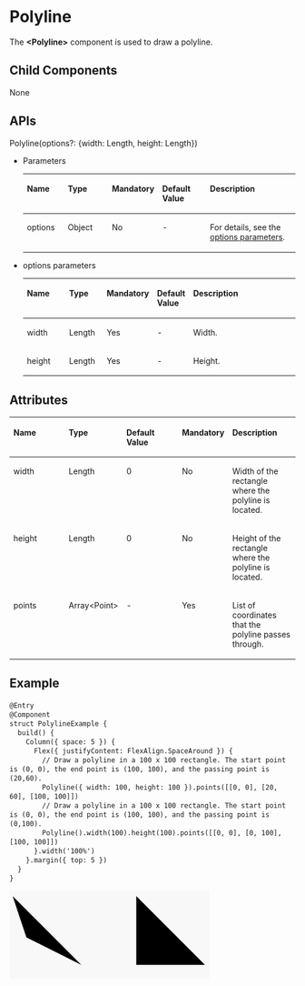 # Polyline<a name="EN-US_TOPIC_0000001119767800"></a>

The  **<Polyline\>**  component is used to draw a polyline.

## Child Components<a name="section29916914716"></a>

None

## APIs<a name="section19864224475"></a>

Polyline\(options?: \{width: Length, height: Length\}\)

-   Parameters

    <a name="table193606194544"></a>
    <table><thead align="left"><tr id="row536071910541"><th class="cellrowborder" valign="top" width="15.47%" id="mcps1.1.6.1.1"><p id="p436112199544"><a name="p436112199544"></a><a name="p436112199544"></a>Name</p>
    </th>
    <th class="cellrowborder" valign="top" width="17.22%" id="mcps1.1.6.1.2"><p id="p19361319115410"><a name="p19361319115410"></a><a name="p19361319115410"></a>Type</p>
    </th>
    <th class="cellrowborder" valign="top" width="12.49%" id="mcps1.1.6.1.3"><p id="p9361201975417"><a name="p9361201975417"></a><a name="p9361201975417"></a>Mandatory</p>
    </th>
    <th class="cellrowborder" valign="top" width="18.6%" id="mcps1.1.6.1.4"><p id="p43611199542"><a name="p43611199542"></a><a name="p43611199542"></a>Default Value</p>
    </th>
    <th class="cellrowborder" valign="top" width="36.22%" id="mcps1.1.6.1.5"><p id="p1136141975419"><a name="p1136141975419"></a><a name="p1136141975419"></a>Description</p>
    </th>
    </tr>
    </thead>
    <tbody><tr id="row10361101915545"><td class="cellrowborder" valign="top" width="15.47%" headers="mcps1.1.6.1.1 "><p id="p1361119155417"><a name="p1361119155417"></a><a name="p1361119155417"></a>options</p>
    </td>
    <td class="cellrowborder" valign="top" width="17.22%" headers="mcps1.1.6.1.2 "><p id="p8361181913548"><a name="p8361181913548"></a><a name="p8361181913548"></a>Object</p>
    </td>
    <td class="cellrowborder" valign="top" width="12.49%" headers="mcps1.1.6.1.3 "><p id="p153611119195411"><a name="p153611119195411"></a><a name="p153611119195411"></a>No</p>
    </td>
    <td class="cellrowborder" valign="top" width="18.6%" headers="mcps1.1.6.1.4 "><p id="p1436114193546"><a name="p1436114193546"></a><a name="p1436114193546"></a>-</p>
    </td>
    <td class="cellrowborder" valign="top" width="36.22%" headers="mcps1.1.6.1.5 "><p id="p328155017218"><a name="p328155017218"></a><a name="p328155017218"></a>For details, see the <a href="#li67915428493">options parameters</a>.</p>
    </td>
    </tr>
    </tbody>
    </table>

-   <a name="li67915428493"></a>options parameters

    <a name="table180964214919"></a>
    <table><thead align="left"><tr id="row980984284918"><th class="cellrowborder" valign="top" width="16.11%" id="mcps1.1.6.1.1"><p id="p5808194218498"><a name="p5808194218498"></a><a name="p5808194218498"></a>Name</p>
    </th>
    <th class="cellrowborder" valign="top" width="14.01%" id="mcps1.1.6.1.2"><p id="p138088424493"><a name="p138088424493"></a><a name="p138088424493"></a>Type</p>
    </th>
    <th class="cellrowborder" valign="top" width="14.499999999999998%" id="mcps1.1.6.1.3"><p id="p1180915420491"><a name="p1180915420491"></a><a name="p1180915420491"></a>Mandatory</p>
    </th>
    <th class="cellrowborder" valign="top" width="13.170000000000002%" id="mcps1.1.6.1.4"><p id="p168091242154910"><a name="p168091242154910"></a><a name="p168091242154910"></a>Default Value</p>
    </th>
    <th class="cellrowborder" valign="top" width="42.21%" id="mcps1.1.6.1.5"><p id="p15809442194914"><a name="p15809442194914"></a><a name="p15809442194914"></a>Description</p>
    </th>
    </tr>
    </thead>
    <tbody><tr id="row148095424499"><td class="cellrowborder" valign="top" width="16.11%" headers="mcps1.1.6.1.1 "><p id="p48092042184915"><a name="p48092042184915"></a><a name="p48092042184915"></a>width</p>
    </td>
    <td class="cellrowborder" valign="top" width="14.01%" headers="mcps1.1.6.1.2 "><p id="p10809342174912"><a name="p10809342174912"></a><a name="p10809342174912"></a>Length</p>
    </td>
    <td class="cellrowborder" valign="top" width="14.499999999999998%" headers="mcps1.1.6.1.3 "><p id="p4809154211492"><a name="p4809154211492"></a><a name="p4809154211492"></a>Yes</p>
    </td>
    <td class="cellrowborder" valign="top" width="13.170000000000002%" headers="mcps1.1.6.1.4 "><p id="p198093423492"><a name="p198093423492"></a><a name="p198093423492"></a>-</p>
    </td>
    <td class="cellrowborder" valign="top" width="42.21%" headers="mcps1.1.6.1.5 "><p id="p1980919423499"><a name="p1980919423499"></a><a name="p1980919423499"></a>Width.</p>
    </td>
    </tr>
    <tr id="row880916420497"><td class="cellrowborder" valign="top" width="16.11%" headers="mcps1.1.6.1.1 "><p id="p8809942124916"><a name="p8809942124916"></a><a name="p8809942124916"></a>height</p>
    </td>
    <td class="cellrowborder" valign="top" width="14.01%" headers="mcps1.1.6.1.2 "><p id="p1280934254916"><a name="p1280934254916"></a><a name="p1280934254916"></a>Length</p>
    </td>
    <td class="cellrowborder" valign="top" width="14.499999999999998%" headers="mcps1.1.6.1.3 "><p id="p980934214497"><a name="p980934214497"></a><a name="p980934214497"></a>Yes</p>
    </td>
    <td class="cellrowborder" valign="top" width="13.170000000000002%" headers="mcps1.1.6.1.4 "><p id="p118091642154910"><a name="p118091642154910"></a><a name="p118091642154910"></a>-</p>
    </td>
    <td class="cellrowborder" valign="top" width="42.21%" headers="mcps1.1.6.1.5 "><p id="p1180916424498"><a name="p1180916424498"></a><a name="p1180916424498"></a>Height.</p>
    </td>
    </tr>
    </tbody>
    </table>


## Attributes<a name="section1181110508478"></a>

<a name="table17670173353614"></a>
<table><thead align="left"><tr id="row870911333365"><th class="cellrowborder" valign="top" width="20%" id="mcps1.1.6.1.1"><p id="p17709933163616"><a name="p17709933163616"></a><a name="p17709933163616"></a>Name</p>
</th>
<th class="cellrowborder" valign="top" width="20%" id="mcps1.1.6.1.2"><p id="p9709193383620"><a name="p9709193383620"></a><a name="p9709193383620"></a>Type</p>
</th>
<th class="cellrowborder" valign="top" width="20%" id="mcps1.1.6.1.3"><p id="p19709143373619"><a name="p19709143373619"></a><a name="p19709143373619"></a>Default Value</p>
</th>
<th class="cellrowborder" valign="top" width="16.12%" id="mcps1.1.6.1.4"><p id="p20709183316369"><a name="p20709183316369"></a><a name="p20709183316369"></a>Mandatory</p>
</th>
<th class="cellrowborder" valign="top" width="23.880000000000003%" id="mcps1.1.6.1.5"><p id="p1470911339367"><a name="p1470911339367"></a><a name="p1470911339367"></a>Description</p>
</th>
</tr>
</thead>
<tbody><tr id="row1770915332362"><td class="cellrowborder" valign="top" width="20%" headers="mcps1.1.6.1.1 "><p id="p77091833143615"><a name="p77091833143615"></a><a name="p77091833143615"></a>width</p>
</td>
<td class="cellrowborder" valign="top" width="20%" headers="mcps1.1.6.1.2 "><p id="p17091933163610"><a name="p17091933163610"></a><a name="p17091933163610"></a>Length</p>
</td>
<td class="cellrowborder" valign="top" width="20%" headers="mcps1.1.6.1.3 "><p id="p177091433113610"><a name="p177091433113610"></a><a name="p177091433113610"></a>0</p>
</td>
<td class="cellrowborder" valign="top" width="16.12%" headers="mcps1.1.6.1.4 "><p id="p187091533133612"><a name="p187091533133612"></a><a name="p187091533133612"></a>No</p>
</td>
<td class="cellrowborder" valign="top" width="23.880000000000003%" headers="mcps1.1.6.1.5 "><p id="p77091033113617"><a name="p77091033113617"></a><a name="p77091033113617"></a>Width of the rectangle where the polyline is located.</p>
</td>
</tr>
<tr id="row67091033133615"><td class="cellrowborder" valign="top" width="20%" headers="mcps1.1.6.1.1 "><p id="p370993363620"><a name="p370993363620"></a><a name="p370993363620"></a>height</p>
</td>
<td class="cellrowborder" valign="top" width="20%" headers="mcps1.1.6.1.2 "><p id="p270943303619"><a name="p270943303619"></a><a name="p270943303619"></a>Length</p>
</td>
<td class="cellrowborder" valign="top" width="20%" headers="mcps1.1.6.1.3 "><p id="p6709113393613"><a name="p6709113393613"></a><a name="p6709113393613"></a>0</p>
</td>
<td class="cellrowborder" valign="top" width="16.12%" headers="mcps1.1.6.1.4 "><p id="p2070913318368"><a name="p2070913318368"></a><a name="p2070913318368"></a>No</p>
</td>
<td class="cellrowborder" valign="top" width="23.880000000000003%" headers="mcps1.1.6.1.5 "><p id="p1070920331362"><a name="p1070920331362"></a><a name="p1070920331362"></a>Height of the rectangle where the polyline is located.</p>
</td>
</tr>
<tr id="row17091333143615"><td class="cellrowborder" valign="top" width="20%" headers="mcps1.1.6.1.1 "><p id="p14709433173611"><a name="p14709433173611"></a><a name="p14709433173611"></a>points</p>
</td>
<td class="cellrowborder" valign="top" width="20%" headers="mcps1.1.6.1.2 "><p id="p57091933123612"><a name="p57091933123612"></a><a name="p57091933123612"></a>Array&lt;Point&gt;</p>
</td>
<td class="cellrowborder" valign="top" width="20%" headers="mcps1.1.6.1.3 "><p id="p370903363612"><a name="p370903363612"></a><a name="p370903363612"></a>-</p>
</td>
<td class="cellrowborder" valign="top" width="16.12%" headers="mcps1.1.6.1.4 "><p id="p670916335367"><a name="p670916335367"></a><a name="p670916335367"></a>Yes</p>
</td>
<td class="cellrowborder" valign="top" width="23.880000000000003%" headers="mcps1.1.6.1.5 "><p id="p8710133317366"><a name="p8710133317366"></a><a name="p8710133317366"></a>List of coordinates that the polyline passes through.</p>
</td>
</tr>
</tbody>
</table>

## Example<a name="section4459736105512"></a>

```
@Entry
@Component
struct PolylineExample {
  build() {
    Column({ space: 5 }) {
      Flex({ justifyContent: FlexAlign.SpaceAround }) {
        // Draw a polyline in a 100 x 100 rectangle. The start point is (0, 0), the end point is (100, 100), and the passing point is (20,60).
        Polyline({ width: 100, height: 100 }).points([[0, 0], [20, 60], [100, 100]])
        // Draw a polyline in a 100 x 100 rectangle. The start point is (0, 0), the end point is (100, 100), and the passing point is (0,100).
        Polyline().width(100).height(100).points([[0, 0], [0, 100], [100, 100]])
      }.width('100%')
    }.margin({ top: 5 })
  }
}
```

![](figures/polyline.gif)


